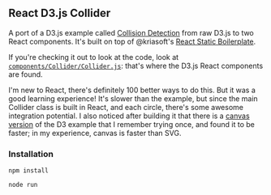 ## React D3.js Collider
A port of a D3.js example called [Collision Detection](http://bl.ocks.org/mbostock/3231298) from raw D3.js to two React components. It's built on top of @kriasoft's [React Static Boilerplate](https://github.com/kriasoft/react-static-boilerplate).

If you're checking it out to look at the code, look at [`components/Collider/Collider.js`](https://github.com/taytayevanson/react-d3-collider/blob/master/components/Collider/Collider.js): that's where the D3.js React components are found.

I'm new to React, there's definitely 100 better ways to do this. But it was a good learning experience! It's slower than the example, but since the main Collider class is built in React, and each circle, there's some awesome integration potential. I also noticed after building it that there is a [canvas version](http://bl.ocks.org/mbostock/3231307) of the D3 example that I remember trying once, and found it to be faster; in my experience, canvas is faster than SVG.

### Installation
`npm install`

`node run`
